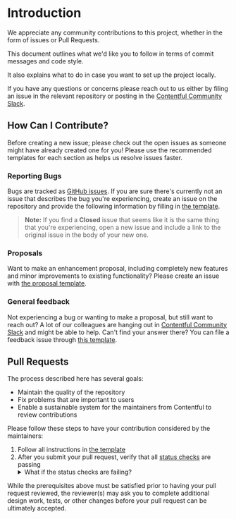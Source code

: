 # Introduction

We appreciate any community contributions to this project, whether in the form of issues or Pull Requests.

This document outlines what we'd like you to follow in terms of commit messages and code style.

It also explains what to do in case you want to set up the project locally.

If you have any questions or concerns please reach out to us either by filing an issue in the relevant repository or posting in the [Contentful Community Slack](https://www.contentful.com/slack/).

## How Can I Contribute?

Before creating a new issue; please check out the open issues as someone might have already created one for you! Please use the recommended templates for each section as helps us resolve issues faster.

### Reporting Bugs

Bugs are tracked as [GitHub issues](https://guides.github.com/features/issues/). If you are sure there's currently not an issue that describes the bug you're experiencing, create an issue on the repository and provide the following information by filling in [the template](https://github.com/contentful/template-blog-webapp-nextjs/tree/main/.github/ISSUE_TEMPLATE/bug-report.md).

> **Note:** If you find a **Closed** issue that seems like it is the same thing that you're experiencing, open a new issue and include a link to the original issue in the body of your new one.

### Proposals

Want to make an enhancement proposal, including completely new features and minor improvements to existing functionality? Please create an issue with [the proposal template](https://github.com/contentful/template-blog-webapp-nextjs/tree/main/.github/ISSUE_TEMPLATE/proposal.md).

### General feedback

Not experiencing a bug or wanting to make a proposal, but still want to reach out? A lot of our colleagues are hanging out in [Contentful Community Slack](https://www.contentful.com/slack/) and might be able to help. Can't find your answer there? You can file a feedback issue through [this template](https://github.com/contentful/template-blog-webapp-nextjs/tree/main/.github/ISSUE_TEMPLATE/feedback.md).

## Pull Requests

The process described here has several goals:

- Maintain the quality of the repository
- Fix problems that are important to users
- Enable a sustainable system for the maintainers from Contentful to review contributions

Please follow these steps to have your contribution considered by the maintainers:

1. Follow all instructions in [the template](https://github.com/contentful/template-blog-webapp-nextjs/tree/main/.github/PULL_REQUEST_TEMPLATE.md)
2. After you submit your pull request, verify that all [status checks](https://help.github.com/articles/about-status-checks/) are passing <details><summary>What if the status checks are failing?</summary>If a status check is failing, and you believe that the failure is unrelated to your change, please leave a comment on the pull request explaining why you believe the failure is unrelated. A maintainer will re-run the status check for you. If we conclude that the failure was a false positive, then we will open an issue to track that problem with our status check suite.</details>

While the prerequisites above must be satisfied prior to having your pull request reviewed, the reviewer(s) may ask you to complete additional design work, tests, or other changes before your pull request can be ultimately accepted.
